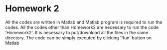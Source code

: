 # Homework 2

All the codes are written in Matlab and Matlab program is required to run the codes. All the codes other than Homework2 are necessary to run the code 'Homework2'. It is necessary to put/download all the files in the same directory. The code can be simply executed by clicking 'Run' button on Matlab
